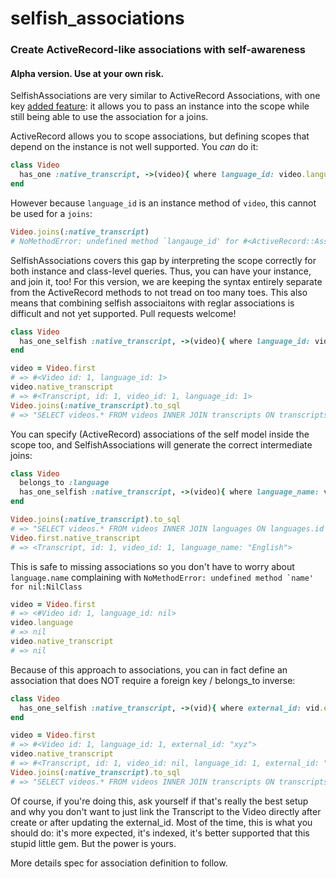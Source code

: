 # selfish_associations
### Create ActiveRecord-like associations with self-awareness

#### Alpha version. Use at your own risk.

SelfishAssociations are very similar to ActiveRecord Associations, with one key [added feature](#key-feature): it allows you to pass an instance into the scope while still being able to use the association for a joins.

ActiveRecord allows you to scope associations, but defining scopes that depend on the instance is not well supported. You *can* do it:

```ruby
class Video
  has_one :native_transcript, ->(video){ where language_id: video.language_id }, class_name: "Transcript"
end
```

However because `language_id` is an instance method of `video`, this cannot be used for a `joins`:

```ruby
Video.joins(:native_transcript)
# NoMethodError: undefined method `langauge_id' for #<ActiveRecord::Associations::JoinDependency::JoinAssociation:0x007f7f623dc640>
```

SelfishAssociations covers this gap by interpreting the scope correctly for both instance and class-level queries. Thus, you can have your instance, and join it, too! For this version, we are keeping the syntax entirely separate from the ActiveRecord methods to not tread on too many toes. This also means that combining selfish associaitons with reglar associations is difficult and not yet supported. Pull requests welcome!

<a name="key-feature" />

```ruby
class Video
  has_one_selfish :native_transcript, ->(video){ where language_id: video.language_id }, class_name: "Transcript"
end

video = Video.first
# => #<Video id: 1, language_id: 1>
video.native_transcript
# => #<Transcript, id: 1, video_id: 1, language_id: 1>
Video.joins(:native_transcript).to_sql
# => "SELECT videos.* FROM videos INNER JOIN transcripts ON transcripts.video_id = videos.id AND transcripts.language_id = videos.language_id"
```

You can specify (ActiveRecord) associations of the self model inside the scope too, and SelfishAssociations will generate the correct intermediate joins:

```ruby
class Video
  belongs_to :language
  has_one_selfish :native_transcript, ->(video){ where language_name: video.language.name }, class_name: "Transcript"
end

Video.joins(:native_transcript).to_sql
# => "SELECT videos.* FROM videos INNER JOIN languages ON languages.id = videos.language_id INNER JOIN transcripts ON transcripts.video_id = videos.id AND transcripts.language_name = languages.name"
Video.first.native_transcript
# => <Transcript, id: 1, video_id: 1, language_name: "English">
```

This is safe to missing associations so you don't have to worry about `language.name` complaining with ``NoMethodError: undefined method `name' for nil:NilClass``

```ruby
video = Video.first
# => <#Video id: 1, language_id: nil>
video.language
# => nil
video.native_transcript
# => nil
```

Because of this approach to associations, you can in fact define an association that does NOT require a foreign key / belongs_to inverse:

```ruby
class Video
  has_one_selfish :native_transcript, ->(vid){ where external_id: vid.external_id, language_id: vid.language_id }, class_name: "Transcript", foreign_key: false
end

video = Video.first
# => #<Video id: 1, language_id: 1, external_id: "xyz">
video.native_transcript
# => #<Transcript, id: 1, video_id: nil, language_id: 1, external_id: "xyz">
Video.joins(:native_transcript).to_sql
# => "SELECT videos.* FROM videos INNER JOIN transcripts ON transcripts.external_id = videos.external_id AND transcripts.language_id = videos.language_id"
```

Of course, if you're doing this, ask yourself if that's really the best setup and why you don't want to just link the Transcript to the Video directly after create or after updating the external_id. Most of the time, this is what you should do: it's more expected, it's indexed, it's better supported that this stupid little gem. But the power is yours.

More details spec for association definition to follow.
